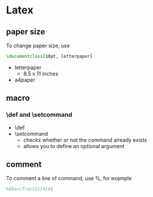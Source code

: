 # Latex

## paper size

To change paper size, use

```tex
\documentclass[10pt, letterpaper]
```

- letterpaper
  - 8.5 x 11 inches
- a4paper

## macro

### \def and \setcommand

- \def
- \setcommand
  - checks whether or not the command already exists
  - allows you to define an optional argument
 
## comment

To comment a line of command, use %, for example

```tex
%$$x=\frac{1}{4}$$
```
